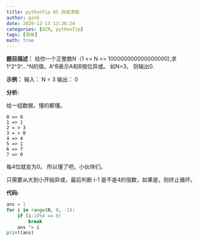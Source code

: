```yaml
---
title: pythonTip 85 异或求和
author: gznb
date: 2020-12-13 13:36:24
categories: [ACM, pythonTip]
tags: [简单]
math: true
---
```


**题目描述：**
给你一个正整数N（1 <= N <= 100000000000000000),求1^2^3^...^N的值。A^B表示A和B按位异或。
如N=3， 则输出0.

**示例：**
输入：
N = 3
输出：
0

**分析:**

给一组数据，懂的都懂。

```
0 => 0
1 => 1
2 = > 3
3 = > 0
4 => 4
5 => 1
6 => 7
7 => 0

```



每4位就变为0。 所以懂了吧，小伙伴们。

只需要从大到小开始异或，最后判断 i-1 是不是4的倍数，如果是，则终止循环。



**代码:**
```python
ans = 1
for i in range(N, 0, -1):
    if (i-1)%4 == 0:
        break
    ans ^= i
print(ans)
```
